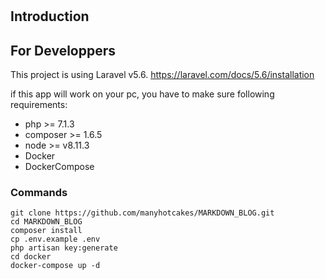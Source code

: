 #

## Introduction

## For Developpers

This project is using Laravel v5.6.
https://laravel.com/docs/5.6/installation

if this app will work on your pc, you have to make sure following requirements:

- php >= 7.1.3
- composer >= 1.6.5
- node >= v8.11.3
- Docker
- DockerCompose

### Commands

```
git clone https://github.com/manyhotcakes/MARKDOWN_BLOG.git
cd MARKDOWN_BLOG
composer install
cp .env.example .env
php artisan key:generate
cd docker
docker-compose up -d
```
